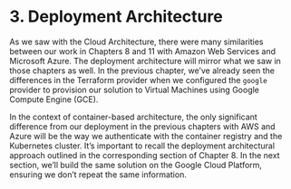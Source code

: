 # 3. Deployment Architecture

As we saw with the Cloud Architecture, there were many similarities between our work in Chapters 8 and 11 with Amazon Web Services and Microsoft Azure. The deployment architecture will mirror what we saw in those chapters as well. In the previous chapter, we’ve already seen the differences in the Terraform provider when we configured the `google` provider to provision our solution to Virtual Machines using Google Compute Engine (GCE). 

In the context of container-based architecture, the only significant difference from our deployment in the previous chapters with AWS and Azure will be the way we authenticate with the container registry and the Kubernetes cluster. It’s important to recall the deployment architectural approach outlined in the corresponding section of Chapter 8. In the next section, we’ll build the same solution on the Google Cloud Platform, ensuring we don’t repeat the same information.